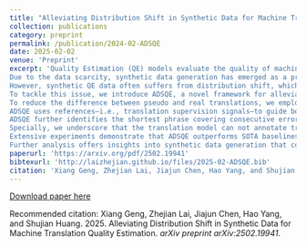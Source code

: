 ```yaml
---
title: "Alleviating Distribution Shift in Synthetic Data for Machine Translation Quality Estimation"
collection: publications
category: preprint
permalink: /publication/2024-02-ADSQE
date: 2025-02-02
venue: 'Preprint'
excerpt: 'Quality Estimation (QE) models evaluate the quality of machine translations without reference translations, serving as the reward models for the translation task.
Due to the data scarcity, synthetic data generation has emerged as a promising solution.
However, synthetic QE data often suffers from distribution shift, which can manifest as discrepancies between pseudo and real translations, or in pseudo labels that do not align with human preferences.
To tackle this issue, we introduce ADSQE, a novel framework for alleviating distribution shift in synthetic QE data.
To reduce the difference between pseudo and real translations, we employ the constrained beam search algorithm and enhance translation diversity through the use of distinct generation models.
ADSQE uses references—i.e., translation supervision signals—to guide both the generation and annotation processes, enhancing the quality of token-level labels.
ADSQE further identifies the shortest phrase covering consecutive error tokens, mimicking human annotation behavior, to assign the final phrase-level labels.
Specially, we underscore that the translation model can not annotate translations of itself accurately.
Extensive experiments demonstrate that ADSQE outperforms SOTA baselines like CometKiwi in both supervised and unsupervised settings.
Further analysis offers insights into synthetic data generation that could benefit reward models for other tasks.'
paperurl: 'https://arxiv.org/pdf/2502.19941'
bibtexurl: 'http://laizhejian.github.io/files/2025-02-ADSQE.bib'
citation: 'Xiang Geng, Zhejian Lai, Jiajun Chen, Hao Yang, and Shujian Huang. 2025. Alleviating Distribution Shift in Synthetic Data for Machine Translation Quality Estimation. <i>arXiv preprint arXiv:2502.19941</i>.'
---
```

[Download paper here](https://arxiv.org/pdf/2502.19941)

Recommended citation: Xiang Geng, Zhejian Lai, Jiajun Chen, Hao Yang, and Shujian Huang. 2025. Alleviating Distribution Shift in Synthetic Data for Machine Translation Quality Estimation. <i>arXiv preprint arXiv:2502.19941</i>.